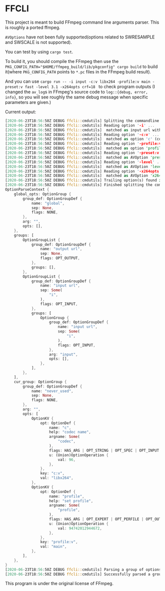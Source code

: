# FFCLI

This project is meant to build FFmpeg command line arguments parser. This is roughly a ported ffmpeg.

`AVOptions` have not been fully supported(options related to SWRESAMPLE and SWSCALE is not supported).

You can test by using `cargo test`.

To build it, you should compile the FFmpeg then use the `PKG_CONFIG_PATH="$HOME/ffmpeg_build/lib/pkgconfig" cargo build` to build it(where `PKG_CONFIG_PATH` points to `*.pc` files in the FFmpeg build result).

And you can use `cargo run -- -i input -c:v libx264 -profile:v main -preset:v fast -level 3.1 -x264opts crf=18 ` to check program outputs (I changed the `av_log`s in FFmpeg's source code to `log::{debug, error, info}`, so you will see roughly the same debug message when specific parameters are given.)

Current output:
```rust
[2020-06-23T18:56:50Z DEBUG ffcli::cmdutils] Splitting the commandline.
[2020-06-23T18:56:50Z DEBUG ffcli::cmdutils] Reading option '-i' ...
[2020-06-23T18:56:50Z DEBUG ffcli::cmdutils]  matched as input url with argument 'input'.
[2020-06-23T18:56:50Z DEBUG ffcli::cmdutils] Reading option '-c:v' ...
[2020-06-23T18:56:50Z DEBUG ffcli::cmdutils]  matched as option 'c' (codec name) with argument '"libx264"'.
[2020-06-23T18:56:50Z DEBUG ffcli::cmdutils] Reading option '-profile:v' ...
[2020-06-23T18:56:50Z DEBUG ffcli::cmdutils]  matched as option 'profile' (set profile) with argument '"main"'.
[2020-06-23T18:56:50Z DEBUG ffcli::cmdutils] Reading option '-preset:v' ...
[2020-06-23T18:56:50Z DEBUG ffcli::cmdutils]  matched as AVOption 'preset:v' with argument 'fast'.
[2020-06-23T18:56:50Z DEBUG ffcli::cmdutils] Reading option '-level' ...
[2020-06-23T18:56:50Z DEBUG ffcli::cmdutils]  matched as AVOption 'level' with argument '3.1'.
[2020-06-23T18:56:50Z DEBUG ffcli::cmdutils] Reading option '-x264opts' ...
[2020-06-23T18:56:50Z DEBUG ffcli::cmdutils]  matched as AVOption 'x264opts' with argument 'crf=18'.
[2020-06-23T18:56:50Z DEBUG ffcli::cmdutils] Trailing option(s) found in the command: may be ignored.
[2020-06-23T18:56:50Z DEBUG ffcli::cmdutils] Finished splitting the commandline.
OptionParseContext {
    global_opts: OptionGroup {
        group_def: OptionGroupDef {
            name: "global",
            sep: None,
            flags: NONE,
        },
        arg: "",
        opts: [],
    },
    groups: [
        OptionGroupList {
            group_def: OptionGroupDef {
                name: "output url",
                sep: None,
                flags: OPT_OUTPUT,
            },
            groups: [],
        },
        OptionGroupList {
            group_def: OptionGroupDef {
                name: "input url",
                sep: Some(
                    "i",
                ),
                flags: OPT_INPUT,
            },
            groups: [
                OptionGroup {
                    group_def: OptionGroupDef {
                        name: "input url",
                        sep: Some(
                            "i",
                        ),
                        flags: OPT_INPUT,
                    },
                    arg: "input",
                    opts: [],
                },
            ],
        },
    ],
    cur_group: OptionGroup {
        group_def: OptionGroupDef {
            name: "never_used",
            sep: None,
            flags: NONE,
        },
        arg: "",
        opts: [
            OptionKV {
                opt: OptionDef {
                    name: "c",
                    help: "codec name",
                    argname: Some(
                        "codec",
                    ),
                    flags: HAS_ARG | OPT_STRING | OPT_SPEC | OPT_INPUT | OPT_OUTPUT,
                    u: (Union)OptionOperation {
                        val: 96,
                    },
                },
                key: "c:v",
                val: "libx264",
            },
            OptionKV {
                opt: OptionDef {
                    name: "profile",
                    help: "set profile",
                    argname: Some(
                        "profile",
                    ),
                    flags: HAS_ARG | OPT_EXPERT | OPT_PERFILE | OPT_OUTPUT,
                    u: (Union)OptionOperation {
                        val: 94742012944672,
                    },
                },
                key: "profile:v",
                val: "main",
            },
        ],
    },
}
[2020-06-23T18:56:50Z DEBUG ffcli::cmdutils] Parsing a group of options: global .
[2020-06-23T18:56:50Z DEBUG ffcli::cmdutils] Successfully parsed a group of options.
```

This program is under the original license of FFmpeg.
